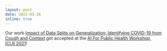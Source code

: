 ```yaml
---
layout: post
date: 2021-03-26
inline: true
---
```


Our work [Impact of Data Splits on Generalization: Identifying COVID-19 from Cough and Context](https://bpiyush.github.io/publications/) got accepted at the [AI For Public Health Workshop, ICLR 2021](https://aiforpublichealth.github.io/)!
